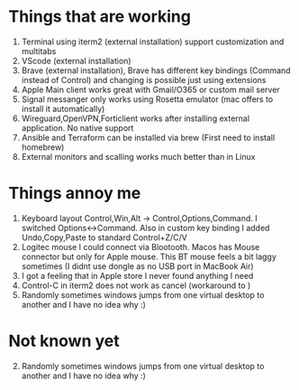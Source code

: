 # Things that are working
1. Terminal using iterm2 (external installation) support customization and multitabs
2. VScode (external installation)
3. Brave (external installation), Brave has different key bindings (Command instead of Control) and changing is possible just using extensions
4. Apple Main client works great with Gmail/O365 or custom mail server
5. Signal messanger only works using Rosetta emulator (mac offers to install it automatically)
6. Wireguard,OpenVPN,Forticlient works after installing external application. No native support
7. Ansible and Terraform can be installed via brew (First need to install homebrew)
8. External monitors and scalling works much better than in Linux

# Things annoy me
1. Keyboard layout Control,Win,Alt -> Control,Options,Command. I switched Options<->Command. Also in custom key binding I added Undo,Copy,Paste to standard Control+Z/C/V
2. Logitec mouse I could connect via Blootooth. Macos has Mouse connector but only for Apple mouse. This BT mouse feels a bit laggy sometimes (I didnt use dongle as no USB port in MacBook Air)
3. I got a feeling that in Apple store I never found anything I need
4. Control-C in iterm2 does not work as cancel (workaround to )
5. Randomly sometimes windows jumps from one virtual desktop to another and I have no idea why :)

# Not known yet
2. Randomly sometimes windows jumps from one virtual desktop to another and I have no idea why :)
